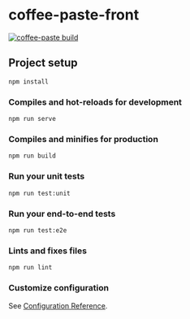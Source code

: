 # coffee-paste-front



[![coffee-paste build](https://github.com/coffee-paste/coffee-paste-front/workflows/coffee-paste/badge.svg?branch=main)](https://github.com/coffee-paste/coffee-paste-front/actions)


## Project setup
```
npm install
```

### Compiles and hot-reloads for development
```
npm run serve
```

### Compiles and minifies for production
```
npm run build
```

### Run your unit tests
```
npm run test:unit
```

### Run your end-to-end tests
```
npm run test:e2e
```

### Lints and fixes files
```
npm run lint
```

### Customize configuration
See [Configuration Reference](https://cli.vuejs.org/config/).
